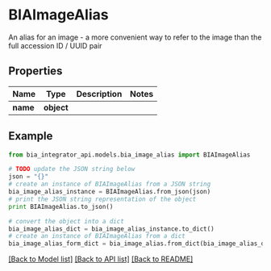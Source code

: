 # BIAImageAlias

An alias for an image - a more convenient way to refer to the image than the full accession ID / UUID pair

## Properties
Name | Type | Description | Notes
------------ | ------------- | ------------- | -------------
**name** | **object** |  | 

## Example

```python
from bia_integrator_api.models.bia_image_alias import BIAImageAlias

# TODO update the JSON string below
json = "{}"
# create an instance of BIAImageAlias from a JSON string
bia_image_alias_instance = BIAImageAlias.from_json(json)
# print the JSON string representation of the object
print BIAImageAlias.to_json()

# convert the object into a dict
bia_image_alias_dict = bia_image_alias_instance.to_dict()
# create an instance of BIAImageAlias from a dict
bia_image_alias_form_dict = bia_image_alias.from_dict(bia_image_alias_dict)
```
[[Back to Model list]](../README.md#documentation-for-models) [[Back to API list]](../README.md#documentation-for-api-endpoints) [[Back to README]](../README.md)


